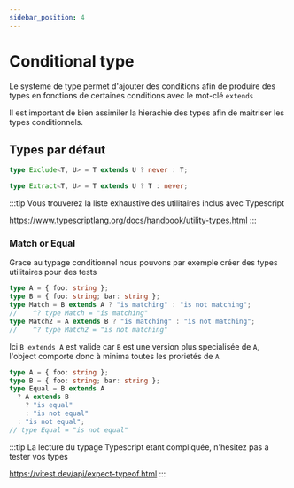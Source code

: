 ```yaml
---
sidebar_position: 4
---
```


# Conditional type

Le systeme de type permet d'ajouter des conditions afin de produire des types en fonctions de certaines conditions avec le mot-clé `extends`

Il est important de bien assimiler la hierachie des types afin de maitriser les types conditionnels.

## Types par défaut

```ts
type Exclude<T, U> = T extends U ? never : T;

type Extract<T, U> = T extends U ? T : never;
```

:::tip
Vous trouverez la liste exhaustive des utilitaires inclus avec Typescript

https://www.typescriptlang.org/docs/handbook/utility-types.html
:::

### Match or Equal

Grace au typage conditionnel nous pouvons par exemple créer des types utilitaires pour des tests

```ts
type A = { foo: string };
type B = { foo: string; bar: string };
type Match = B extends A ? "is matching" : "is not matching";
//    ^? type Match = "is matching"
type Match2 = A extends B ? "is matching" : "is not matching";
//    ^? type Match2 = "is not matching"
```

Ici `B extends A` est valide car `B` est une version plus specialisée de `A`, l'object comporte donc à minima toutes les prorietés de `A`

```ts
type A = { foo: string };
type B = { foo: string; bar: string };
type Equal = B extends A
  ? A extends B
    ? "is equal"
    : "is not equal"
  : "is not equal";
// type Equal = "is not equal"
```

:::tip
La lecture du typage Typescript etant compliquée, n'hesitez pas a tester vos types

https://vitest.dev/api/expect-typeof.html
:::
